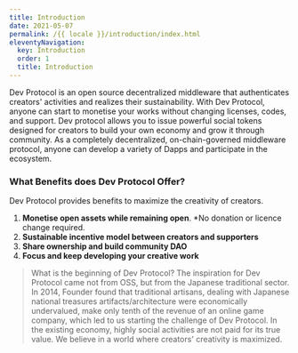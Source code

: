 ```yaml
---
title: Introduction
date: 2021-05-07
permalink: /{{ locale }}/introduction/index.html
eleventyNavigation:
  key: Introduction
  order: 1
  title: Introduction
---
```


Dev Protocol is an open source decentralized middleware that authenticates creators' activities and realizes their sustainability. With Dev Protocol, anyone can start to monetise your works without changing licenses, codes, and support. Dev protocol allows you to issue powerful social tokens designed for creators to build your own economy and grow it through community. As a completely decentralized, on-chain-governed middleware protocol, anyone can develop a variety of Dapps and participate in the ecosystem. 

### What Benefits does Dev Protocol Offer?

Dev Protocol provides benefits to maximize the creativity of creators.

1. **Monetise open assets while remaining open**. \*No donation or licence change required.
2. **Sustainable incentive model between creators and supporters**
3. **Share ownership and build community DAO**
4. **Focus and keep developing your creative work**

> What is the beginning of Dev Protocol?
> The inspiration for Dev Protocol came not from OSS, but from the Japanese traditional sector. In 2014, Founder found that traditional artisans, dealing with Japanese national treasures artifacts/architecture were economically undervalued, make only tenth of the revenue of an online game company, which led to us starting the challenge of Dev Protocol.
> In the existing economy, highly social activities are not paid for its true value. We believe in a world where creators' creativity is maximized.
